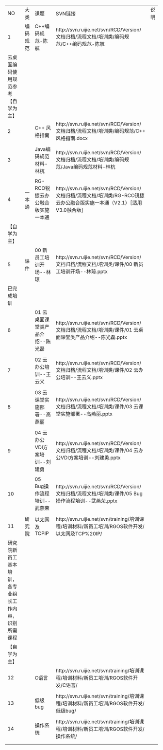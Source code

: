 <table>
   <tr>
      <td>NO</td>
      <td>大类</td>
      <td>课题</td>
      <td>SVN链接</td>
      <td>说明</td>
   </tr>
   <tr>
      <td>1</td>
      <td>编码规范</td>
      <td>C++编码规范-陈航</td>
      <td>http://svn.ruijie.net/svn/RCD/Version/文档归档/流程文档/培训类/编码规范/C++编码规范-陈航</td>
   </tr>
   <tr>
      <td>云桌面编码使用规范参考【自学为主】</td>
   </tr>
   <tr>
      <td>2</td>
      <td></td>
      <td>C++ 风格指南</td>
      <td>http://svn.ruijie.net/svn/RCD/Version/文档归档/流程文档/培训类/编码规范/C++ 风格指南.docx</td>
   </tr>
   <tr>
      <td></td>
   </tr>
   <tr>
      <td>3</td>
      <td></td>
      <td>Java编码规范材料-林杭</td>
      <td>http://svn.ruijie.net/svn/RCD/Version/文档归档/流程文档/培训类/编码规范/Java编码规范材料-林杭</td>
   </tr>
   <tr>
      <td></td>
   </tr>
   <tr>
      <td>4</td>
      <td>一本通</td>
      <td>RG-RCO锐捷云办公融合版实施一本通</td>
      <td>http://svn.ruijie.net/svn/RCD/Version/文档归档/流程文档/培训类/RG-RCO锐捷云办公融合版实施一本通（V2.1）［适用V3.0融合版］</td>
   </tr>
   <tr>
      <td>【自学为主】</td>
   </tr>
   <tr>
      <td>5</td>
      <td>课件</td>
      <td>00 新员工培训开场--林琼</td>
      <td>http://svn.ruijie.net/svn/RCD/Version/文档归档/流程文档/培训类/课件/00 新员工培训开场--林琼.pptx</td>
   </tr>
   <tr>
      <td>已完成培训</td>
   </tr>
   <tr>
      <td>6</td>
      <td></td>
      <td>01 云桌面课堂类产品介绍--陈光磊</td>
      <td>http://svn.ruijie.net/svn/RCD/Version/文档归档/流程文档/培训类/课件/01 云桌面课堂类产品介绍--陈光磊.pptx</td>
   </tr>
   <tr>
      <td></td>
   </tr>
   <tr>
      <td>7</td>
      <td></td>
      <td>02 云办公培训--王云义</td>
      <td>http://svn.ruijie.net/svn/RCD/Version/文档归档/流程文档/培训类/课件/02 云办公培训--王云义.pptx</td>
   </tr>
   <tr>
      <td></td>
   </tr>
   <tr>
      <td>8</td>
      <td></td>
      <td>03 云课堂实施部署--高燕丽</td>
      <td>http://svn.ruijie.net/svn/RCD/Version/文档归档/流程文档/培训类/课件/03 云课堂实施部署--高燕丽.pptx</td>
   </tr>
   <tr>
      <td></td>
   </tr>
   <tr>
      <td>9</td>
      <td></td>
      <td>04 云办公VDI方案培训--刘建勇</td>
      <td>http://svn.ruijie.net/svn/RCD/Version/文档归档/流程文档/培训类/课件/04 云办公VDI方案培训--刘建勇.pptx</td>
   </tr>
   <tr>
      <td></td>
   </tr>
   <tr>
      <td>10</td>
      <td></td>
      <td>05 Bug操作流程培训--武燕荣</td>
      <td>http://svn.ruijie.net/svn/RCD/Version/文档归档/流程文档/培训类/课件/05 Bug操作流程培训--武燕荣.pptx</td>
   </tr>
   <tr>
      <td></td>
   </tr>
   <tr>
      <td>11</td>
      <td>研究院</td>
      <td>以太网及TCPIP</td>
      <td>http://svn.ruijie.net/svn/training/培训课程/培训材料/新员工培训/RGOS软件开发/以太网及TCP%20IP/</td>
   </tr>
   <tr>
      <td>研究院新员工基本培训，各专业组长工作内容，识别所需课程</td>
   </tr>
   <tr>
      <td>【自学为主】</td>
   </tr>
   <tr>
      <td>12</td>
      <td></td>
      <td>C语言</td>
      <td>http://svn.ruijie.net/svn/training/培训课程/培训材料/新员工培训/RGOS软件开发/C语言/</td>
   </tr>
   <tr>
      <td></td>
   </tr>
   <tr>
      <td>13</td>
      <td></td>
      <td>低级bug</td>
      <td>http://svn.ruijie.net/svn/training/培训课程/培训材料/新员工培训/RGOS软件开发/低级bug/</td>
   </tr>
   <tr>
      <td></td>
   </tr>
   <tr>
      <td>14</td>
      <td></td>
      <td>操作系统</td>
      <td>http://svn.ruijie.net/svn/training/培训课程/培训材料/新员工培训/RGOS软件开发/操作系统/</td>
   </tr>
   <tr>
      <td></td>
   </tr>
   <tr>
      <td></td>
   </tr>
</table>
